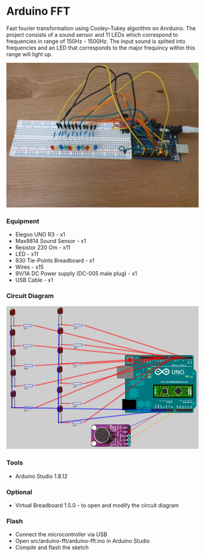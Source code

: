 # Arduino FFT

Fast fourier transformation using Cooley–Tukey algorithm on Anrduino.
The project consists of a sound sensor and 11 LEDs which correspond to frequencies in range of 150Hz - 1500Hz.
The input sound is splited into frequencies and an LED that corresponds to the major frequincy within this range will light up.

![Image](image.jpg)

### Equipment
* Elegoo UNO R3 - x1
* Max9814 Sound Sensor - x1
* Resistor 220 Om - x11
* LED - x11
* 830 Tie-Points Breadboard - x1
* Wires - x15
* 9V/1A DC Power supply (DC-005 male plug) - x1
* USB Cable - x1

### Circuit Diagram
![Circuit Diagram](diagram/arduino-fft.png)

### Tools
* Arduino Studio 1.8.12

### Optional
* Virtual Breadboard 1.5.0 - to open and modify the circuit diagram

### Flash
* Connect the microcontroller via USB
* Open src/arduino-fft/arduino-fft.ino in Arduino Studio
* Compile and flash the sketch
